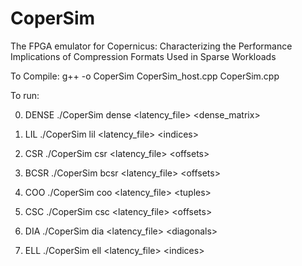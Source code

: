 # CoperSim
The FPGA emulator for Copernicus: Characterizing the Performance Implications of Compression Formats Used in Sparse Workloads

To Compile:
g++ -o CoperSim CoperSim_host.cpp CoperSim.cpp

To run:

0. DENSE
./CoperSim dense <latency_file> \<dense_matrix>

1. LIL
./CoperSim lil <latency_file> \<indices> <values>

2. CSR
./CoperSim csr <latency_file> \<offsets> <indices> <values>

3. BCSR
./CoperSim bcsr <latency_file> \<offsets> <indices> <values>

4. COO
./CoperSim coo <latency_file> \<tuples>

5. CSC
./CoperSim csc <latency_file> \<offsets> <indices> <values>

6. DIA
./CoperSim dia <latency_file> \<diagonals>

7. ELL
./CoperSim ell <latency_file> \<indices> <values>
